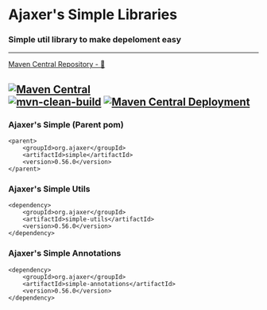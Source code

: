 # Ajaxer's Simple Libraries

### Simple util library to make depeloment easy

---

[Maven Central Repository - 🔗](https://mvnrepository.com/artifact/org.ajaxer/simple)

[![Maven Central](https://maven-badges.herokuapp.com/maven-central/org.ajaxer/simple/badge.svg)](https://maven-badges.herokuapp.com/maven-central/org.ajaxer/simple)  
[![mvn-clean-build](https://github.com/ajaxer-org/simple/actions/workflows/mvn-clean-build.yml/badge.svg)](https://github.com/ajaxer-org/simple/actions/workflows/mvn-clean-build.yml)
[![Maven Central Deployment](https://github.com/ajaxer-org/simple/actions/workflows/maven-central-deployment.yml/badge.svg)](https://github.com/ajaxer-org/simple/actions/workflows/maven-central-deployment.yml)
---

### Ajaxer's Simple (Parent pom)

```
<parent>
    <groupId>org.ajaxer</groupId>
    <artifactId>simple</artifactId>
    <version>0.56.0</version>
</parent>
```

### Ajaxer's Simple Utils

```
<dependency>
    <groupId>org.ajaxer</groupId>
    <artifactId>simple-utils</artifactId>
    <version>0.56.0</version>
</dependency>
```

### Ajaxer's Simple Annotations

```
<dependency>
    <groupId>org.ajaxer</groupId>
    <artifactId>simple-annotations</artifactId>
    <version>0.56.0</version>
</dependency>
```